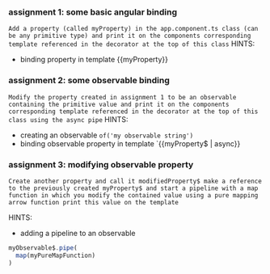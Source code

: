 ### assignment 1: some basic angular binding
`Add a property (called myProperty) in the app.component.ts class (can be any primitive type)
and print it on the components corresponding template referenced in the decorator at the top of this class`
HINTS: 
- binding property in template {{myProperty}}


### assignment 2: some observable binding
`Modify the property created in assignment 1 to be an observable containing the primitive value
and print it on the components corresponding template referenced in the decorator at the top of this class using the async pipe`
HINTS: 
- creating an observable 
`of('my observable string')`
- binding observable property in template `{{myProperty$ | async}}

### assignment 3: modifying observable property
`Create another property and call it modifiedProperty$
make a reference to the previously created myProperty$ and start a pipeline with a map function in which you
modify the contained value using a pure mapping arrow function
print this value on the template`

HINTS: 
- adding a pipeline to an observable
```typescript
myObservable$.pipe(
  map(myPureMapFunction)
)
```
